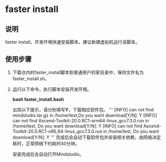 # faster install

## 说明
faster install，开发环境快速安装脚本。建议新建虚拟机运行该脚本。

## 使用步骤
1. 下载仓内的faster_install脚本到普通用户的家目录中，保持文件名为faster_install.sh。

2. 运行以下命令，执行脚本安装开发环境。

    **bash faster_install.bash**

    出现以下提示，请分别填写**Y**，下载相应软件包。
    '''
    [INFO] can not find mindstudio.tar.gz in /home/test,Do you want download[Y/N]: Y
    [INFO] can not find Ascend-Toolkit-20.0.RC1-arm64-linux_gcc7.3.0.run in /home/test, Do you want download[Y/N]: Y
    [INFO] can not find Ascend-Toolkit-20.0.RC1-x86_64-linux_gcc7.3.0.run in /home/test, Do you want download[Y/N]: Y
    '''
    完成后会自动下载软件包并安装相关依赖，由网络决定耗时，正常网络下约耗时40分钟。

    安装完成后会自动打开Mindstudio。
    